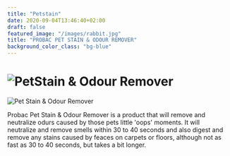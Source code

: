 ```yaml
---
title: "Petstain"
date: 2020-09-04T13:46:40+02:00
draft: false
featured_image: "/images/rabbit.jpg"
title: "PROBAC PET STAIN & ODOUR REMOVER"
background_color_class: "bg-blue"
---
```

![PetStain & Odour Remover](/product/PetStain3.jpg)
=======
![Pet Stain & Odour Remover](/assets/images/petstain.jpg)





Probac Pet Stain & Odour Remover is a product that will remove and neutralize odurs caused by those pets little 'oops' moments.
It will neutralize and remove smells within 30 to 40 seconds and also digest and remove any stains caused by feaces on carpets or floors, although not as fast as 30 to 40 seconds, but takes a bit longer.
